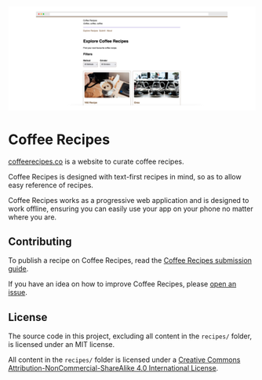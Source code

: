 ![Coffee Recipes](screenshot.png)

# Coffee Recipes

[coffeerecipes.co](https://coffeerecipes.co) is a website to curate coffee recipes.

Coffee Recipes is designed with text-first recipes in mind, so as to allow easy reference of recipes.

Coffee Recipes works as a progressive web application and is designed to work offline, ensuring you can easily use your app on your phone no matter where you are.

## Contributing

To publish a recipe on Coffee Recipes, read the [Coffee Recipes submission guide](https://coffeerecipes.co/submit).

If you have an idea on how to improve Coffee Recipes, please [open an issue](https://github.com/capjamesg/coffeerecipes.co/issues/new).

## License

The source code in this project, excluding all content in the `recipes/` folder, is licensed under an MIT license.

All content in the `recipes/` folder is licensed under a [Creative Commons Attribution-NonCommercial-ShareAlike 4.0 International License](https://creativecommons.org/licenses/by-nc-sa/4.0/).